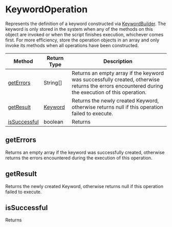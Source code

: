 # KeywordOperation
Represents the definition of a keyword constructed via [KeywordBuilder](./KeywordBuilder). The keyword is only stored in the system when any of the methods on this object are invoked or when the script finishes execution, whichever comes first. For more efficiency, store the operation objects in an array and only invoke its methods when all operations have been constructed.

|Method|Return Type|Description|
|-|-|-
[getErrors]('#getErrors')|String[]|Returns an empty array if the keyword was successfully created, otherwise returns the errors encountered during the execution of this operation.<br />
[getResult]('#getResult')|[Keyword](./Keyword)|Returns the newly created Keyword, otherwise returns null if this operation failed to execute.<br />
[isSuccessful]('#isSuccessful')|boolean|Returns <br />

<a name="#getErrors"></a>
## getErrors
Returns an empty array if the keyword was successfully created, otherwise returns the errors encountered during the execution of this operation.


<a name="#getResult"></a>
## getResult
Returns the newly created Keyword, otherwise returns null if this operation failed to execute.


<a name="#isSuccessful"></a>
## isSuccessful
Returns 


